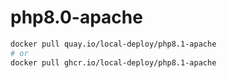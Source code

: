 # php8.0-apache

```bash
docker pull quay.io/local-deploy/php8.1-apache
# or
docker pull ghcr.io/local-deploy/php8.1-apache
```
